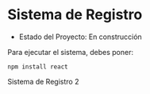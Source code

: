 <h1> Sistema de Registro</h1>

- Estado del Proyecto: En construcción

Para ejecutar el sistema, debes poner: 

```npm install react``` 

Sistema de Registro 2
